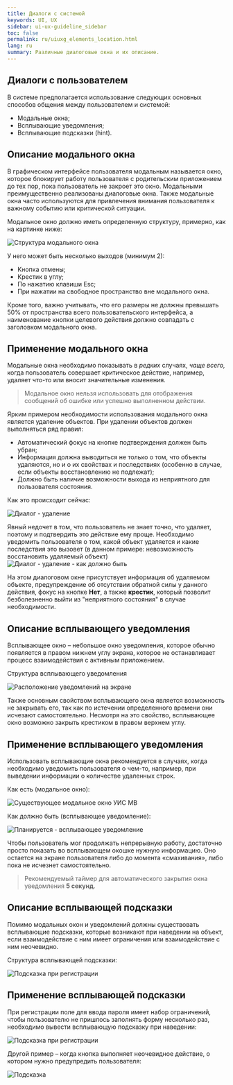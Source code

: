 ```yaml
---
title: Диалоги с системой
keywords: UI, UX
sidebar: ui-ux-guideline_sidebar
toc: false
permalink: ru/uiuxg_elements_location.html
lang: ru
summary: Различные диалоговые окна и их описание.
---
```


## Диалоги с пользователем

В системе предполагается использование следующих основных способов общения между пользователем и системой:

* Модальные окна;
* Всплывающие уведомления;
* Всплывающие подсказки (hint).

## Описание модального окна

В графическом интерфейсе пользователя модальным называется окно, которое блокирует работу пользователя с родительским приложением до тех пор, пока пользователь не закроет это окно. Модальными преимущественно реализованы диалоговые окна. Также модальные окна часто используются для привлечения внимания пользователя к важному событию или критической ситуации.

Модальное окно должно иметь определенную структуру, примерно, как на картинке ниже:

![Структура модального окна](../../../images/pages/guides/ui-ux-guideline/uiuxg_dialog_with_a_user/1.png)

У него может быть несколько выходов (минимум 2):

* Кнопка отмены;
* Крестик в углу;
* По нажатию клавиши Esc;
* При нажатии на свободное пространство вне модального окна.

Кроме того, важно учитывать, что его размеры не должны превышать 50% от пространства всего пользовательского интерфейса, а наименование кнопки целевого действия должно совпадать с заголовком модального окна.

## Применение модального окна

Модальные окна необходимо показывать в *редких* случаях, *чаще всего,* когда пользователь совершает критическое действие, например, удаляет что-то или вносит значительные изменения.

>Модальное окно нельзя использовать для отображения сообщений об ошибке или успешно выполненном действии.

Ярким примером необходимости использования модального окна является удаление объектов.
При удалении объектов должен выполняться ряд правил:

* Автоматический фокус на кнопке подтверждения должен быть убран;
* Информация должна выводиться не только о том, что объекты удаляются, но и о их свойствах и последствиях (особенно в случае, если объекты восстановлению не подлежат);
* Должно быть наличие возможности выхода из неприятного для пользователя состояния.

Как это происходит сейчас:

![Диалог - удаление](../../../images/pages/guides/ui-ux-guideline/uiuxg_dialog_with_a_user/5.png)

Явный недочет в том, что пользователь не знает точно, что удаляет, поэтому и подтвердить это действие ему проще. Необходимо уведомить пользователя о том, какой объект удаляется и какие последствия это вызовет (в данном примере: невозможность восстановить удаляемый объект)
![Диалог - удаление - как должно быть](../../../images/pages/guides/ui-ux-guideline/uiuxg_dialog_with_a_user/delete.png)

На этом диалоговом окне присутствует информация об удаляемом объекте, предупреждение об отсутствии обратной силы у данного действия, фокус на кнопке **Нет**, а также **крестик**, который позволит безболезненно выйти из "неприятного состояния" в случае необходимости.

## Описание всплывающего уведомления

Всплывающее окно – небольшое окно уведомления, которое обычно появляется в правом нижнем углу экрана, которое не останавливает процесс взаимодействия с активным приложением.

Структура всплывающего уведомления

![Расположение уведомлений на экране](../../../images/pages/guides/ui-ux-guideline/uiuxg_dialog_with_a_user/notification.png)

Также основным свойством всплывающего окна является возможность не закрывать его, так как по истечении определенного времени они исчезают самостоятельно. Несмотря на это свойство, всплывающее окно возможно закрыть крестиком в правом верхнем углу.

## Применение всплывающего уведомления

Использовать всплывающие окна рекомендуется в случаях, когда необходимо уведомить пользователя о чем-то, например, при выведении информации о количестве удаленных строк.

Как есть (модальное окно):

![Существующее модальное окно УИС МВ](../../../images/pages/guides/ui-ux-guideline/uiuxg_dialog_with_a_user/2.png)

Как должно быть (всплывающее уведомление):

![Планируется - всплывающее уведомление](../../../images/pages/guides/ui-ux-guideline/uiuxg_dialog_with_a_user/nt.png)

Чтобы пользователь мог продолжать непрерывную работу, достаточно просто показать во всплывающем окошке нужную информацию. Оно остается на экране пользователя либо до момента «смахивания», либо пока не исчезнет самостоятельно.

> Рекомендуемый таймер для автоматического закрытия окна уведомления **5 секунд**.

## Описание всплывающей подсказки

Помимо модальных окон и уведомлений должны существовать всплывающие подсказки, которые возникают при наведении на объект, если взаимодействие с ним имеет ограничения или взаимодействие с ним неочевидно.

Структура всплывающей подсказки:

![Подсказка при регистрации](../../../images/pages/guides/ui-ux-guideline/uiuxg_dialog_with_a_user/hiint.png)

## Применение всплывающей подсказки

При регистрации поле для ввода пароля имеет набор ограничений, чтобы пользователю не пришлось заполнять форму несколько раз, необходимо вывести всплывающую подсказку при наведении:

![Подсказка при регистрации](../../../images/pages/guides/ui-ux-guideline/uiuxg_dialog_with_a_user/registration.png)

Другой пример – когда кнопка выполняет неочевидное действие, о котором нужно предупредить пользователя:

![Подсказка](../../../images/pages/guides/ui-ux-guideline/uiuxg_dialog_with_a_user/hint.png)
